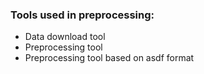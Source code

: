 ### Tools used in preprocessing:

- Data download tool
- Preprocessing tool
- Preprocessing tool based on asdf format
